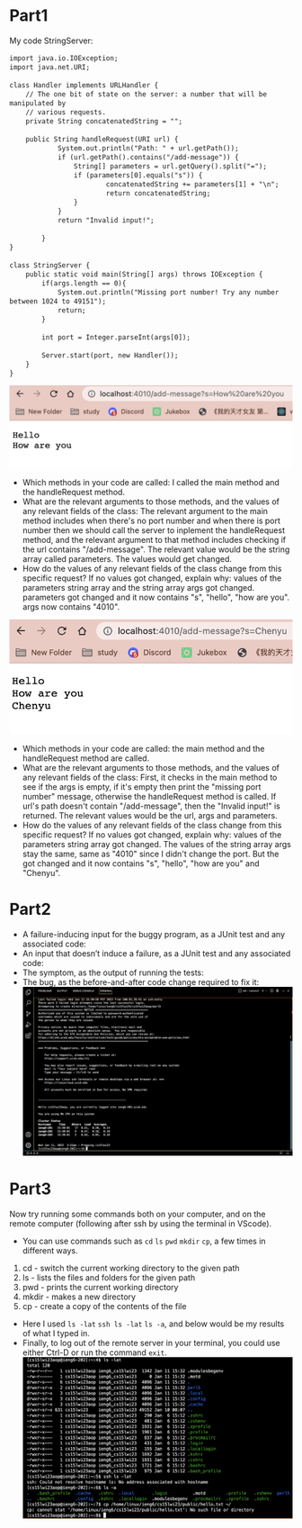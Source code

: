# Part1
My code StringServer:
```
import java.io.IOException;
import java.net.URI;

class Handler implements URLHandler {
    // The one bit of state on the server: a number that will be manipulated by
    // various requests.
    private String concatenatedString = "";

    public String handleRequest(URI url) {
            System.out.println("Path: " + url.getPath());
            if (url.getPath().contains("/add-message")) {
                String[] parameters = url.getQuery().split("=");
                if (parameters[0].equals("s")) {
                        concatenatedString += parameters[1] + "\n";
                        return concatenatedString;
                }
            }
            return "Invalid input!";

        }
}

class StringServer {
    public static void main(String[] args) throws IOException {
        if(args.length == 0){
            System.out.println("Missing port number! Try any number between 1024 to 49151");
            return;
        }

        int port = Integer.parseInt(args[0]);

        Server.start(port, new Handler());
    }
}
```

![Image](lab2-1.png)
* Which methods in your code are called: I called the main method and the handleRequest method.
* What are the relevant arguments to those methods, and the values of any relevant fields of the class: The relevant argument to the main method includes when there's no port number and when there is port number then we should call the server to inplement the handleRequest method, and the relevant argument to that method includes checking if the url contains "/add-message". The relevant value would be the string array called parameters. The values would get changed.
* How do the values of any relevant fields of the class change from this specific request? If no values got changed, explain why: values of the parameters string array and the string array args got changed. parameters got changed and it now contains "s", "hello", "how are you". args now contains "4010".

![Image](lab2-2.png)
* Which methods in your code are called: the main method and the handleRequest method are called.
* What are the relevant arguments to those methods, and the values of any relevant fields of the class: First, it checks in the main method to see if the args is empty, if it's empty then print the "missing port number" message, otherwise the handleRequest method is called. If url's path doesn't contain "/add-message", then the "Invalid input!" is returned. The relevant values would be the url, args and parameters.
* How do the values of any relevant fields of the class change from this specific request? If no values got changed, explain why: values of the parameters string array got changed. The values of the string array args stay the same, same as "4010" since I didn't change the port. But the got changed and it now contains "s", "hello", "how are you" and "Chenyu".

# Part2
* A failure-inducing input for the buggy program, as a JUnit test and any associated code:
* An input that doesn’t induce a failure, as a JUnit test and any associated code:
* The symptom, as the output of running the tests:
* The bug, as the before-and-after code change required to fix it:
![Image](cse15lab1-2.png)
 
# Part3
Now try running some commands both on your computer, and on the remote computer (following after ssh by using the terminal in VScode).
* You can use commands such as `cd` `ls` `pwd` `mkdir` `cp`, a few times in different ways.
 1. cd - switch the current working directory to the given path
 2. ls - lists the files and folders for the given path
 3. pwd - prints the current working directory
 4. mkdir - makes a new directory
 5. cp - create a copy of the contents of the file
* Here I used `ls -lat` `ssh ls -lat` `ls -a`, and below would be my results of what I typed in.
* Finally, to log out of the remote server in your terminal, you could use either Ctrl-D or run the command `exit`.
![Image](cse15lab1-3.png)
